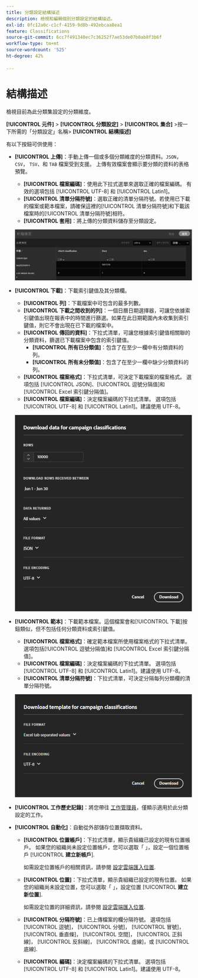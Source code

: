 ```yaml
---
title: 分類設定結構描述
description: 檢視和編輯個別分類設定的結構描述。
exl-id: 0fc12a0c-c1cf-4159-9d8b-492ebcaa8ea1
feature: Classifications
source-git-commit: 6cc7f491340ec7c36252f7ae53de07b0ab8f3b6f
workflow-type: tm+mt
source-wordcount: '525'
ht-degree: 42%

---
```


# 結構描述

檢視目前為此分類集設定的分類維度。

**[!UICONTROL 元件]** > **[!UICONTROL 分類設定]** > **[!UICONTROL 集合]** >按一下所需的「分類設定」名稱> **[!UICONTROL 結構描述]**

有以下按鈕可供使用：

<!--* **[!UICONTROL Add]**: Adds an empty row so that you can add a classification dimension to the schema.-->
* **[!UICONTROL 上傳]**：手動上傳一個或多個分類維度的分類資料。`JSON`， `CSV`， `TSV`、和 `TAB` 檔案受到支援。 上傳有效檔案會顯示要分類的資料的表格預覽。
   * **[!UICONTROL 檔案編碼]**：使用此下拉式選單來選取正確的檔案編碼。 有效的選項包括 [!UICONTROL UTF-8] 和 [!UICONTROL Latin1]。
   * **[!UICONTROL 清單分隔符號]**：選取正確的清單分隔符號。若使用已下載的檔案或範本檔案，請確保這裡的[!UICONTROL 清單分隔符號]和下載該檔案時的[!UICONTROL 清單分隔符號]相符。
   * **[!UICONTROL 套用]**：將上傳的分類資料儲存至分類設定。

  ![「分類設定」上傳](../../assets/classification-set-upload.png)

* **[!UICONTROL 下載]**：下載索引鍵值及其分類欄。
   * **[!UICONTROL 列]**：下載檔案中可包含的最多列數。
   * **[!UICONTROL 下載之間收到的列]**：一個日曆日期選擇器，可讓您依據索引鍵值出現在報表中的時間進行篩選。如果在此日期範圍內未收集到索引鍵值，則它不會出現在已下載的檔案中。
   * **[!UICONTROL 傳回的資料]**：下拉式清單，可讓您根據索引鍵值相關聯的分類資料，篩選已下載檔案中包含的索引鍵值。
      * **[!UICONTROL 所有已分類值]**：包含了在至少一欄中有分類資料的列。
      * **[!UICONTROL 所有未分類值]**：包含了在至少一欄中缺少分類資料的列。
   * **[!UICONTROL 檔案格式]**：下拉式清單，可決定下載檔案的檔案格式。 選項包括 [!UICONTROL JSON]、[!UICONTROL 逗號分隔值]和 [!UICONTROL Excel 索引鍵分隔值]。
   * **[!UICONTROL 檔案編碼]**：決定檔案編碼的下拉式清單。 選項包括 [!UICONTROL UTF-8] 和 [!UICONTROL Latin1]。建議使用 UTF-8。

  ![「分類設定」下載](../../assets/classification-set-download.png)

* **[!UICONTROL 範本]**：下載範本檔案。這個檔案會和[!UICONTROL 下載]按鈕類似，但不包括任何分類資料或索引鍵值。
   * **[!UICONTROL 檔案格式]**：確定範本檔案所使用檔案格式的下拉式清單。 選項包括[!UICONTROL 逗號分隔值]和 [!UICONTROL Excel 索引鍵分隔值]。
   * **[!UICONTROL 檔案編碼]**：決定檔案編碼的下拉式清單。 選項包括 [!UICONTROL UTF-8] 和 [!UICONTROL Latin1]。建議使用 UTF-8。
   * **[!UICONTROL 清單分隔符號]**：下拉式清單，可決定分隔每列分類欄的清單分隔符號。

  ![分類設定範本](../../assets/classification-set-template.png)

* **[!UICONTROL 工作歷史記錄]**：將您帶往 [工作管理員](../job-manager.md)，僅顯示適用於此分類設定的工作。
* **[!UICONTROL 自動化]**：自動從外部儲存位置擷取資料。
   * **[!UICONTROL 位置帳戶]**：下拉式清單，顯示貴組織已設定的現有位置帳戶。 如果您的組織尚未設定位置帳戶，您可以選取「 」，設定一個位置帳戶 [!UICONTROL **建立新帳戶**].

     如需設定位置帳戶的相關資訊，請參閱 [設定雲端匯入位置](/help/components/classifications/importer/configure-import-accounts.md).

   * **[!UICONTROL 位置]**：下拉式清單，顯示貴組織已設定的現有位置。 如果您的組織尚未設定位置，您可以選取「 」，設定位置 [!UICONTROL **建立新位置**].

     如需設定位置的詳細資訊，請參閱 [設定雲端匯入位置](/help/components/classifications/importer/configure-import-accounts.md).

   * **[!UICONTROL 分隔符號]**：已上傳檔案的欄分隔符號。 選項包括 [!UICONTROL 逗號]， [!UICONTROL 分號]， [!UICONTROL 冒號]， [!UICONTROL 垂直條]， [!UICONTROL 空間]， [!UICONTROL 正斜線]， [!UICONTROL 反斜線]， [!UICONTROL 虛線]，或 [!UICONTROL 底線].

   * **[!UICONTROL 編碼]**：決定檔案編碼的下拉式清單。 選項包括 [!UICONTROL UTF-8] 和 [!UICONTROL Latin1]。建議使用 UTF-8。
